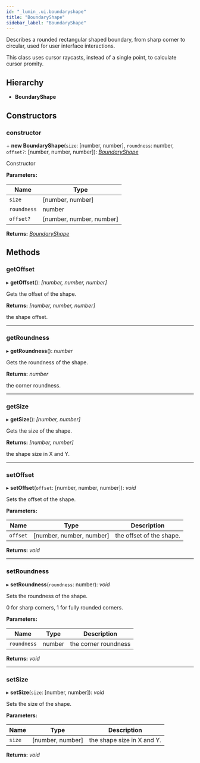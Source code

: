 ```yaml
---
id: "_lumin_.ui.boundaryshape"
title: "BoundaryShape"
sidebar_label: "BoundaryShape"
---
```


Describes a rounded rectangular shaped boundary, from sharp corner to circular,
used for user interface interactions.

This class uses cursor raycasts, instead of a single point, to calculate
cursor promity.

## Hierarchy

* **BoundaryShape**

## Constructors

###  constructor

\+ **new BoundaryShape**(`size`: [number, number], `roundness`: number, `offset?`: [number, number, number]): *[BoundaryShape](_lumin_.ui.boundaryshape.md)*

Constructor

**Parameters:**

Name | Type |
------ | ------ |
`size` | [number, number] |
`roundness` | number |
`offset?` | [number, number, number] |

**Returns:** *[BoundaryShape](_lumin_.ui.boundaryshape.md)*

## Methods

###  getOffset

▸ **getOffset**(): *[number, number, number]*

Gets the offset of the shape.

**Returns:** *[number, number, number]*

the shape offset.

___

###  getRoundness

▸ **getRoundness**(): *number*

Gets the roundness of the shape.

**Returns:** *number*

the corner roundness.

___

###  getSize

▸ **getSize**(): *[number, number]*

Gets the size of the shape.

**Returns:** *[number, number]*

the shape size in X and Y.

___

###  setOffset

▸ **setOffset**(`offset`: [number, number, number]): *void*

Sets the offset of the shape.

**Parameters:**

Name | Type | Description |
------ | ------ | ------ |
`offset` | [number, number, number] | the offset of the shape.  |

**Returns:** *void*

___

###  setRoundness

▸ **setRoundness**(`roundness`: number): *void*

Sets the roundness of the shape.

0 for sharp corners, 1 for fully rounded corners.

**Parameters:**

Name | Type | Description |
------ | ------ | ------ |
`roundness` | number | the corner roundness  |

**Returns:** *void*

___

###  setSize

▸ **setSize**(`size`: [number, number]): *void*

Sets the size of the shape.

**Parameters:**

Name | Type | Description |
------ | ------ | ------ |
`size` | [number, number] | the shape size in X and Y.  |

**Returns:** *void*
